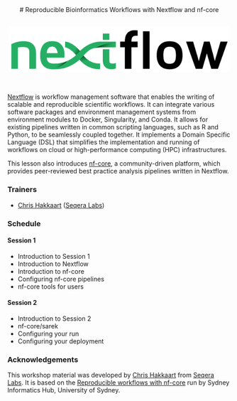 <center>
# Reproducible Bioinformatics Workflows with Nextflow and nf-core
</center>

<br>
<p align="center"><img src="./images/nextflow_logo.png" alt="drawing" width="500"/></p> 
<br>

[Nextflow](https://www.nextflow.io/) is workflow management software that enables the writing of scalable and reproducible scientific workflows. It can integrate various software packages and environment management systems from environment modules to Docker, Singularity, and Conda. It allows for existing pipelines written in common scripting languages, such as R and Python, to be seamlessly coupled together. It implements a Domain Specific Language (DSL) that simplifies the implementation and running of workflows on cloud or high-performance computing (HPC) infrastructures.

This lesson also introduces [nf-core](https://nf-co.re/), a community-driven platform, which provides peer-reviewed best practice analysis pipelines written in Nextflow.

### Trainers

- [Chris Hakkaart](https://github.com/christopher-hakkaart) ([Seqera Labs](https://seqera.io/))

### Schedule

#### Session 1

- Introduction to Session 1
- Introduction to Nextflow
- Introduction to nf-core
- Configuring nf-core pipelines
- nf-core tools for users

#### Session 2

- Introduction to Session 2
- nf-core/sarek
- Configuring your run
- Configuring your deployment

### Acknowledgements

This workshop material was developed by [Chris Hakkaart](https://github.com/christopher-hakkaart) from [Seqera Labs](https://seqera.io/). It is based on the [Reproducible workflows with nf-core](https://sydney-informatics-hub.github.io/customising-nfcore-workshop/) run by Sydney Informatics Hub, University of Sydney.